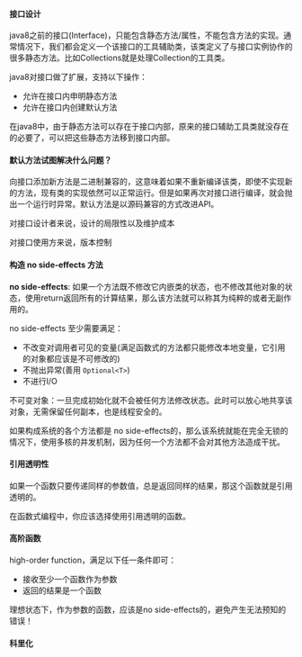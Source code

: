 #### 接口设计

java8之前的接口(Interface)，只能包含静态方法/属性，不能包含方法的实现。通常情况下，我们都会定义一个该接口的工具辅助类，该类定义了与接口实例协作的很多静态方法。比如Collections就是处理Collection的工具类。

java8对接口做了扩展，支持以下操作：

* 允许在接口内申明静态方法
* 允许在接口内创建默认方法

在java8中，由于静态方法可以存在于接口内部，原来的接口辅助工具类就没存在的必要了，可以把这些静态方法移到接口内部。

#### 默认方法试图解决什么问题？

向接口添加新方法是二进制兼容的，这意味着如果不重新编译该类，即使不实现新的方法，现有类的实现依然可以正常运行。但是如果再次对接口进行编译，就会抛出一个运行时异常。默认方法是以源码兼容的方式改进API。

对接口设计者来说，设计的局限性以及维护成本

对接口使用方来说，版本控制

#### 构造 no side-effects 方法

**no side-effects**: 如果一个方法既不修改它内嵌类的状态，也不修改其他对象的状态，使用return返回所有的计算结果，那么该方法就可以称其为纯粹的或者无副作用的。

no side-effects 至少需要满足：

* 不改变对调用者可见的变量(满足函数式的方法都只能修改本地变量，它引用的对象都应该是不可修改的)
* 不抛出异常(善用 `Optional<T>`)
* 不进行I/O

不可变对象：一旦完成初始化就不会被任何方法修改状态。此时可以放心地共享该对象，无需保留任何副本，也是线程安全的。

如果构成系统的各个方法都是 no side-effects的，那么该系统就能在完全无锁的情况下，使用多核的并发机制，因为任何一个方法都不会对其他方法造成干扰。

#### 引用透明性

如果一个函数只要传递同样的参数值，总是返回同样的结果，那这个函数就是引用透明的。

在函数式编程中，你应该选择使用引用透明的函数。

#### 高阶函数

high-order function，满足以下任一条件即可：

* 接收至少一个函数作为参数
* 返回的结果是一个函数

理想状态下，作为参数的函数，应该是no side-effects的，避免产生无法预知的错误！

#### 科里化

